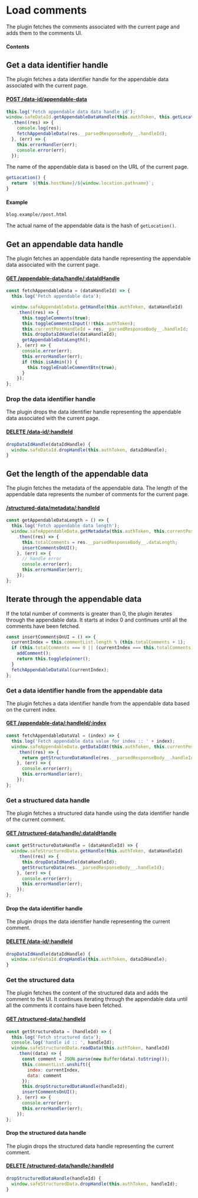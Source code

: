# Load comments

The plugin fetches the comments associated with the current page and adds them to the comments UI.

#### Contents

<!-- toc -->

## Get a data identifier handle

The plugin fetches a data identifier handle for the appendable data associated with the current page.

#### [POST /data-id/appendable-data](https://github.com/maidsafe/rfcs/blob/master/text/0042-launcher-api-v0.6/api/data_identifier.md#get-dataidentifier-for-appendabledata)

```js
this.log('Fetch appendable data data handle id');
window.safeDataId.getAppendableDataHandle(this.authToken, this.getLocation())
  .then((res) => {
    console.log(res);
    fetchAppendableData(res.__parsedResponseBody__.handleId);
  }, (err) => {
    this.errorHandler(err);
    console.error(err);
  });
```

The name of the appendable data is based on the URL of the current page.

```js
getLocation() {
  return `${this.hostName}/${window.location.pathname}`;
}
```

#### Example

```
blog.example//post.html
```

The actual name of the appendable data is the hash of `getLocation()`.

## Get an appendable data handle

The plugin fetches an appendable data handle representing the appendable data associated with the current page.

#### [GET /appendable-data/handle/:dataIdHandle](https://github.com/maidsafe/rfcs/blob/master/text/0042-launcher-api-v0.6/api/appendable_data.md#get-appendabledata-handle-from-dataidentifier-handle)

```js
const fetchAppendableData = (dataHandleId) => {
  this.log('Fetch appendable data');

  window.safeAppendableData.getHandle(this.authToken, dataHandleId)
    .then((res) => {
      this.toggleComments(true);
      this.toggleCommentsInput(!!this.authToken);
      this.currentPostHandleId = res.__parsedResponseBody__.handleId;
      this.dropDataIdHandle(dataHandleId);
      getAppendableDataLength();
    }, (err) => {
      console.error(err);
      this.errorHandler(err);
      if (this.isAdmin()) {
        this.toggleEnableCommentBtn(true);
      }
    });
};
```

### Drop the data identifier handle

The plugin drops the data identifier handle representing the appendable data associated with the current page.

#### [DELETE /data-id/:handleId](https://github.com/maidsafe/rfcs/blob/master/text/0042-launcher-api-v0.6/api/data_identifier.md#drop-handle)

```js
dropDataIdHandle(dataIdHandle) {
  window.safeDataId.dropHandle(this.authToken, dataIdHandle);
}
```

## Get the length of the appendable data

The plugin fetches the metadata of the appendable data. The length of the appendable data represents the number of comments for the current page.

#### [/structured-data/metadata/:handleId](https://github.com/maidsafe/rfcs/blob/master/text/0042-launcher-api-v0.6/api/appendable_data.md#get-metadata)

```js
const getAppendableDataLength = () => {
  this.log('Fetch appendable data length');
  window.safeAppendableData.getMetadata(this.authToken, this.currentPostHandleId)
    .then((res) => {
      this.totalComments = res.__parsedResponseBody__.dataLength;
      insertCommentsOnUI();
    }, (err) => {
      // handle error
      console.error(err);
      this.errorHandler(err);
    });
};
```

## Iterate through the appendable data

If the total number of comments is greater than 0, the plugin iterates through the appendable data. It starts at index 0 and continues until all the comments have been fetched.

```js
const insertCommentsOnUI = () => {
  currentIndex = this.commentList.length % (this.totalComments + 1);
  if (this.totalComments === 0 || (currentIndex === this.totalComments)) {
    addComment();
    return this.toggleSpinner();
  }
  fetchAppendableDataVal(currentIndex);
};
```

### Get a data identifier handle from the appendable data

The plugin fetches a data identifier handle from the appendable data based on the current index.

#### [GET /appendable-data/:handleId/:index](https://github.com/maidsafe/rfcs/blob/master/text/0042-launcher-api-v0.6/api/appendable_data.md#get-data-id-of-a-data-at-appendable-data)

```js
const fetchAppendableDataVal = (index) => {
  this.log('Fetch appendable data value for index :: ' + index);
  window.safeAppendableData.getDataIdAt(this.authToken, this.currentPostHandleId, index)
    .then((res) => {
      return getStructureDataHandle(res.__parsedResponseBody__.handleId);
    }, (err) => {
      console.error(err);
      this.errorHandler(err);
    });
};
```

### Get a structured data handle

The plugin fetches a structured data handle using the data identifier handle of the current comment.

#### [GET /structured-data/handle/:dataIdHandle](https://github.com/maidsafe/rfcs/blob/master/text/0042-launcher-api-v0.6/api/structured_data.md#get-structured-data-handle)

```js
const getStructureDataHandle = (dataHandleId) => {
  window.safeStructuredData.getHandle(this.authToken, dataHandleId)
    .then((res) => {
      this.dropDataIdHandle(dataHandleId);
      getStructureData(res.__parsedResponseBody__.handleId);
    }, (err) => {
      console.error(err);
      this.errorHandler(err);
    });
};
```

#### Drop the data identifier handle

The plugin drops the data identifier handle representing the current comment.

#### [DELETE /data-id/:handleId](https://github.com/maidsafe/rfcs/blob/master/text/0042-launcher-api-v0.6/api/data_identifier.md#drop-handle)

```js
dropDataIdHandle(dataIdHandle) {
  window.safeDataId.dropHandle(this.authToken, dataIdHandle);
}
```

### Get the structured data

The plugin fetches the content of the structured data and adds the comment to the UI. It continues iterating through the appendable data until all the comments it contains have been fetched.

#### [GET /structured-data/:handleId](https://github.com/maidsafe/rfcs/blob/master/text/0042-launcher-api-v0.6/api/structured_data.md#read-data)

```js
const getStructureData = (handleId) => {
  this.log('Fetch structured data');
  console.log('handle id :: ', handleId);
  window.safeStructuredData.readData(this.authToken, handleId)
    .then((data) => {
      const comment = JSON.parse(new Buffer(data).toString());
      this.commentList.unshift({
        index: currentIndex,
        data: comment
      });
      this.dropStructuredDataHandle(handleId);
      insertCommentsOnUI();
    }, (err) => {
      console.error(err);
      this.errorHandler(err);
    });
};
```

#### Drop the structured data handle

The plugin drops the structured data handle representing the current comment.

#### [DELETE /structured-data/handle/:handleId](https://github.com/maidsafe/rfcs/blob/master/text/0042-launcher-api-v0.6/api/structured_data.md#drop-handle)

```js
dropStructuredDataHandle(handleId) {
  window.safeStructuredData.dropHandle(this.authToken, handleId);
}
```
